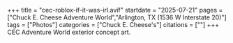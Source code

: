 +++
title = "cec-roblox-if-it-was-irl.avif"
startdate = "2025-07-21"
pages = ["Chuck E. Cheese Adventure World","Arlington, TX (1536 W Interstate 20)"]
tags = ["Photos"]
categories = ["Chuck E. Cheese's"]
citations = [""]
+++
CEC Adventure World exterior concept art.
